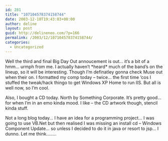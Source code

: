 ```yaml
---
id: 281
title: "107104578374158744"
date: 2003-12-10T19:43:03+00:00
author: deline
layout: post
guid: http://delineneo.com/?p=166
permalink: /2003/12/107104578374158744/
categories:
  - Uncategorized
---
```

Well the third and final Big Day Out annoucement is out&#8230; it&#8217;s a bit of a hmm&#8230; urmph from me. I actually haven&#8217;t \*heard\* much of the band&#8217;s on the lineup, so it will be interesting. Though I&#8217;m definatley gonna check Muse out when their on. I formatted my comp today &#8211; twice&#8230; the first time &#8216;cos I stuffed the tweak/hack thingo to get Windows XP Home to run IIS. But all is well now, so I&#8217;m cool.

Also, I bought a CD today. North by Something Corporate. It&#8217;s pretty good&#8230; for when I&#8217;m in an emo kinda mood. I like &#8211; the CD artwork though, stencil kinda stuff.

Not a long blog today&#8230; I have an idea for a programming project&#8230; I was going to use VB.Net but then realised I was missing an install cd &#8211; Windows Component Update&#8230; so unless I decided to do it in java or resort to jsp&#8230; I dunno. Let me think&#8230;&#8230;..